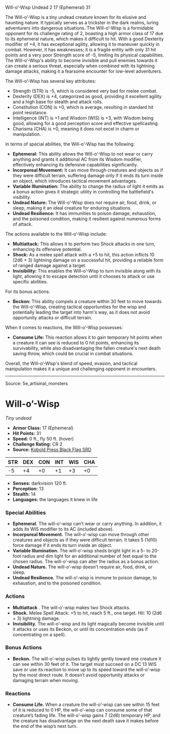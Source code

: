 <MonsterName/>Will-o’-Wisp</MonsterName>
<CreatureType/>Undead</CreatureType>
<CR/>2</CR>
<AC/>17 (Ephemeral)</AC>
<HP/>31</HP>
<summary>The Will-o’-Wisp is a tiny undead creature known for its elusive and haunting nature. It typically serves as a trickster in the dark realms, luring adventurers into dangerous situations. The Will-o’-Wisp is a formidable opponent for its challenge rating of 2, boasting a high armor class of 17 due to its ephemeral nature, which makes it difficult to hit. With a good Dexterity modifier of +4, it has exceptional agility, allowing it to maneuver quickly in combat. However, it has weaknesses; it is a fragile entity with only 31 hit points and a very poor Strength score of -5, limiting its physical capabilities. The Will-o’-Wisp's ability to become invisible and pull enemies towards it can create a serious threat, especially when combined with its lightning damage attacks, making it a fearsome encounter for low-level adventurers.</summary>

<detail>

The Will-o’-Wisp has several key attributes: 
- Strength (STR) is -5, which is considered very bad for melee combat.
- Dexterity (DEX) is +4, categorized as good, providing it excellent agility and a high base for stealth and attack rolls.
- Constitution (CON) is +0, which is average, resulting in standard hit point resistance.
- Intelligence (INT) is +1 and Wisdom (WIS) is +3, with Wisdom being good, allowing for a good perception score and effective spellcasting.
- Charisma (CHA) is +0, meaning it does not excel in charm or manipulation.

In terms of special abilities, the Will-o’-Wisp has the following:
- **Ephemeral:** This ability allows the Will-o’-Wisp to not wear or carry anything and grants it additional AC from its Wisdom modifier, effectively enhancing its defensive capabilities significantly.
- **Incorporeal Movement:** It can move through creatures and objects as if they were difficult terrain, suffering damage only if it ends its turn inside an object, which introduces tactical movement advantages.
- **Variable Illumination:** The ability to change the radius of light it emits as a bonus action gives it strategic utility in controlling the battlefield's visibility.
- **Undead Nature:** The Will-o’-Wisp does not require air, food, drink, or sleep, making it an ideal creature for enduring situations.
- **Undead Resilience:** It has immunities to poison damage, exhaustion, and the poisoned condition, making it resilient against numerous forms of attack.

The actions available to the Will-o’-Wisp include:
- **Multiattack:** This allows it to perform two Shock attacks in one turn, enhancing its offensive potential.
- **Shock:** As a melee spell attack with a +5 to hit, this action inflicts 10 (2d6 + 3) lightning damage on a successful hit, providing a reliable form of ranged damage against a target.
- **Invisibility:** This enables the Will-o’-Wisp to turn invisible along with its light, allowing it to escape detection until it chooses to attack or use specific abilities.

For its bonus actions:
- **Beckon:** This ability compels a creature within 30 feet to move towards the Will-o’-Wisp, creating tactical opportunities for the wisp and potentially leading the target into harm's way, as it does not avoid opportunity attacks or difficult terrain.

When it comes to reactions, the Will-o’-Wisp possesses:
- **Consume Life:** This reaction allows it to gain temporary hit points when a creature it can see is reduced to 0 hit points, enhancing its survivability, while also disadvantaging the fallen creature's next death saving throw, which could be crucial in combat situations.

Overall, the Will-o’-Wisp's blend of speed, evasion, and tactical manipulation makes it a unique and challenging opponent in encounters.</detail>



---

Source: 5e_artisinal_monsters

# Will-o’-Wisp

*Tiny undead*

- **Armor Class:** 17 (Ephemeral)
- **Hit Points:** 31
- **Speed:** 0 ft., fly 50 ft. (hover)
- **Challenge Rating:** CR 2
- **Source:** [Kobold Press Black Flag SRD](https://koboldpress.com/black-flag-roleplaying/)

| STR | DEX | CON | INT | WIS | CHA |
| --- | --- | --- | --- | --- | --- |
| -5 | +4 | +0 | +1 | +3 | +0 |

- **Senses:** darkvision 120 ft.
- **Perception:** 13
- **Stealth:** 14
- **Languages:** the languages it knew in life

### Special Abilities

- **Ephemeral.** The will-o’-wisp can’t wear or carry anything. In addition, it adds its WIS modifier to its AC (included above).
- **Incorporeal Movement.** The will-o’-wisp can move through other creatures and objects as if they were difficult terrain. It takes 5 (1d10) force damage if it ends its turn inside an object.
- **Variable Illumination.** The will-o’-wisp sheds bright light in a 5- to 20-foot radius and dim light for an additional number of feet equal to the chosen radius. The will-o’-wisp can alter the radius as a bonus action.
- **Undead Nature.** The will-o’-wisp doesn’t require air, food, drink, or sleep.
- **Undead Resilience.** The will-o’-wisp is immune to poison damage, to exhaustion, and to the poisoned condition.

### Actions

- **Multiattack** . The will-o’-wisp makes two Shock attacks.
- **Shock.** Melee Spell Attack: +5 to hit, reach 5 ft., one target. Hit: 10 (2d6 + 3) lightning damage.
- **Invisibility.** The will-o’-wisp and its light magically become invisible until it attacks or uses its Beckon, or until its concentration ends (as if concentrating on a spell).

### Bonus Actions

- **Beckon.** The will-o’-wisp pulses its lightly gently toward one creature it can see within 30 feet of it. The target must succeed on a DC 13 WIS save or use its reaction to move up to its speed toward the will-o’-wisp by the most direct route. It doesn’t avoid opportunity attacks or damaging terrain when moving.

### Reactions

- **Consume Life.** When a creature the will-o’-wisp can see within 15 feet of it is reduced to 0 HP, the will-o’-wisp can consume some of that creature’s fading life. The will-o’-wisp gains 7 (2d6) temporary HP, and the creature has disadvantage on the next death save it makes before the end of the wisp’s next turn.



